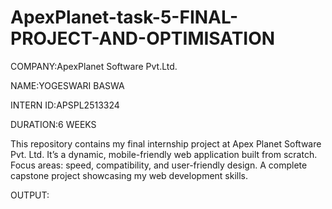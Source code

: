 # ApexPlanet-task-5-FINAL-PROJECT-AND-OPTIMISATION

COMPANY:ApexPlanet Software Pvt.Ltd.

NAME:YOGESWARI BASWA

INTERN ID:APSPL2513324

DURATION:6 WEEKS

This repository contains my final internship project at Apex Planet Software Pvt. Ltd.
It’s a dynamic, mobile-friendly web application built from scratch.
Focus areas: speed, compatibility, and user-friendly design.
A complete capstone project showcasing my web development skills.

OUTPUT:
